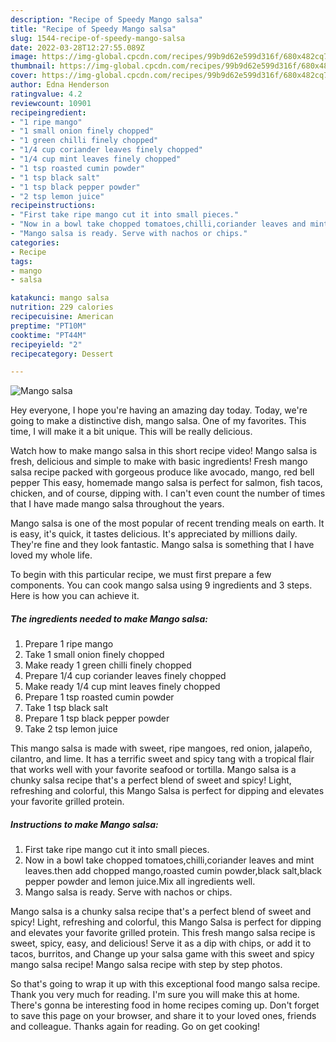 ```yaml
---
description: "Recipe of Speedy Mango salsa"
title: "Recipe of Speedy Mango salsa"
slug: 1544-recipe-of-speedy-mango-salsa
date: 2022-03-28T12:27:55.089Z
image: https://img-global.cpcdn.com/recipes/99b9d62e599d316f/680x482cq70/mango-salsa-recipe-main-photo.jpg
thumbnail: https://img-global.cpcdn.com/recipes/99b9d62e599d316f/680x482cq70/mango-salsa-recipe-main-photo.jpg
cover: https://img-global.cpcdn.com/recipes/99b9d62e599d316f/680x482cq70/mango-salsa-recipe-main-photo.jpg
author: Edna Henderson
ratingvalue: 4.2
reviewcount: 10901
recipeingredient:
- "1 ripe mango"
- "1 small onion finely chopped"
- "1 green chilli finely chopped"
- "1/4 cup coriander leaves finely chopped"
- "1/4 cup mint leaves finely chopped"
- "1 tsp roasted cumin powder"
- "1 tsp black salt"
- "1 tsp black pepper powder"
- "2 tsp lemon juice"
recipeinstructions:
- "First take ripe mango cut it into small pieces."
- "Now in a bowl take chopped tomatoes,chilli,coriander leaves and mint leaves.then add chopped mango,roasted cumin powder,black salt,black pepper powder and lemon juice.Mix all ingredients well."
- "Mango salsa is ready. Serve with nachos or chips."
categories:
- Recipe
tags:
- mango
- salsa

katakunci: mango salsa 
nutrition: 229 calories
recipecuisine: American
preptime: "PT10M"
cooktime: "PT44M"
recipeyield: "2"
recipecategory: Dessert

---
```



![Mango salsa](https://img-global.cpcdn.com/recipes/99b9d62e599d316f/680x482cq70/mango-salsa-recipe-main-photo.jpg)

Hey everyone, I hope you're having an amazing day today. Today, we're going to make a distinctive dish, mango salsa. One of my favorites. This time, I will make it a bit unique. This will be really delicious.

Watch how to make mango salsa in this short recipe video! Mango salsa is fresh, delicious and simple to make with basic ingredients! Fresh mango salsa recipe packed with gorgeous produce like avocado, mango, red bell pepper This easy, homemade mango salsa is perfect for salmon, fish tacos, chicken, and of course, dipping with. I can&#39;t even count the number of times that I have made mango salsa throughout the years.

Mango salsa is one of the most popular of recent trending meals on earth. It is easy, it's quick, it tastes delicious. It's appreciated by millions daily. They're fine and they look fantastic. Mango salsa is something that I have loved my whole life.


To begin with this particular recipe, we must first prepare a few components. You can cook mango salsa using 9 ingredients and 3 steps. Here is how you can achieve it.

<!--inarticleads1-->

##### The ingredients needed to make Mango salsa:

1. Prepare 1 ripe mango
1. Take 1 small onion finely chopped
1. Make ready 1 green chilli finely chopped
1. Prepare 1/4 cup coriander leaves finely chopped
1. Make ready 1/4 cup mint leaves finely chopped
1. Prepare 1 tsp roasted cumin powder
1. Take 1 tsp black salt
1. Prepare 1 tsp black pepper powder
1. Take 2 tsp lemon juice


This mango salsa is made with sweet, ripe mangoes, red onion, jalapeño, cilantro, and lime. It has a terrific sweet and spicy tang with a tropical flair that works well with your favorite seafood or tortilla. Mango salsa is a chunky salsa recipe that&#39;s a perfect blend of sweet and spicy! Light, refreshing and colorful, this Mango Salsa is perfect for dipping and elevates your favorite grilled protein. 

<!--inarticleads2-->

##### Instructions to make Mango salsa:

1. First take ripe mango cut it into small pieces.
1. Now in a bowl take chopped tomatoes,chilli,coriander leaves and mint leaves.then add chopped mango,roasted cumin powder,black salt,black pepper powder and lemon juice.Mix all ingredients well.
1. Mango salsa is ready. Serve with nachos or chips.


Mango salsa is a chunky salsa recipe that&#39;s a perfect blend of sweet and spicy! Light, refreshing and colorful, this Mango Salsa is perfect for dipping and elevates your favorite grilled protein. This fresh mango salsa recipe is sweet, spicy, easy, and delicious! Serve it as a dip with chips, or add it to tacos, burritos, and Change up your salsa game with this sweet and spicy mango salsa recipe! Mango salsa recipe with step by step photos. 

So that's going to wrap it up with this exceptional food mango salsa recipe. Thank you very much for reading. I'm sure you will make this at home. There's gonna be interesting food in home recipes coming up. Don't forget to save this page on your browser, and share it to your loved ones, friends and colleague. Thanks again for reading. Go on get cooking!
